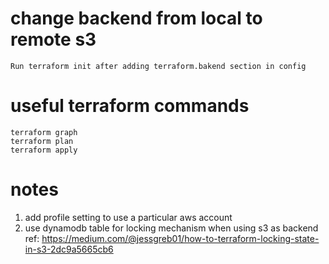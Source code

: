 # change backend from local to remote s3

```
Run terraform init after adding terraform.bakend section in config
```

# useful terraform commands
```
terraform graph
terraform plan
terraform apply
```

# notes

1. add profile setting to use a particular aws account
2. use dynamodb table for locking mechanism when using s3 as backend ref: https://medium.com/@jessgreb01/how-to-terraform-locking-state-in-s3-2dc9a5665cb6
